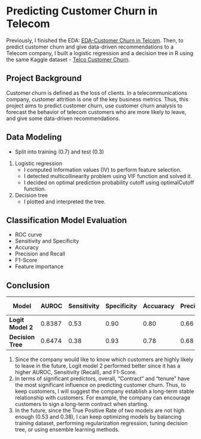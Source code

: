 # Predicting Customer Churn in Telecom
Previously, I finished the EDA: [EDA-Customer Churn in Telcom](https://github.com/yuki04160/EDA-Customer-Churn-in-Telecom). Then, to predict customer churn and give data-driven recommendations to a Telecom company, I built a logistic regression and a decision tree in R using the same Kaggle dataset - [Telco Customer Churn](https://www.kaggle.com/blastchar/telco-customer-churn).
## Project Background
Customer churn is defined as the loss of clients. In a telecommunications company, customer attrition is one of the key business metrics. Thus, this project aims to predict customer churn, use customer churn analysis to forecast the behavior of telecom customers who are more likely to leave, and give some data-driven recommendations.
## Data Modeling
   - Split into training (0.7) and test (0.3)
1. Logistic regression
   -  I computed Information values (IV) to perform feature selection.
   -  I detected multicollinearity problem using VIF function and solved it.
   -  I decided on optimal prediction probability cutoff using optimalCutoff function.
2. Decision tree
   - I plotted and interpreted the tree.
## Classification Model Evaluation
   - ROC curve
   - Sensitivity and Specificity
   - Accuracy
   - Precision and Recall
   - F1-Score
   - Feature importance
## Conclusion

**Model**|AUROC|Sensitivity|Specificity|Accuaracy|Precision|Recall|F1 score
-----|-----|-----|-----|-----|-----|-----|-----  
**Logit Model 2**|0.8387|0.53|0.90|0.80|0.66|0.53|0.59
**Decision Tree**|0.6474|0.38|0.93|0.78|0.68|0.38|0.49

1. Since the company would like to know which customers are highly likely to leave in the future, Logit model 2 performed better since it has a higher AUROC, Sensitivity (Recall), and F1-Score.
2. In terms of significant predictors, overall, “Contract” and “tenure” have the most significant influence on predicting customer churn. Thus, to keep customers, I will suggest the company establish a long-term stable relationship with customers. For example, the company can encourage customers to sign a long-term contract when starting.
3. In the future, since the True Positive Rate of two models are not high enough (0.53 and 0.38), I can keep optimizing models by balancing training dataset, performing regularization regression, tuning decision tree, or using ensemble learning methods.

